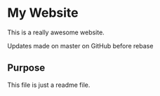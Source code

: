 # My Website

This is a really awesome website.

Updates made on master on GitHub before rebase

## Purpose

This file is just a readme file.
